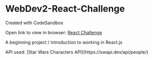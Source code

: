 # WebDev2-React-Challenge
Created with CodeSandbox

Open link to view in browser:
[React Challenge](https://codesandbox.io/s/github/ChelseaBahsler/WebDev2-React-Challenge)

<p>A beginning project / introduction to working in React.js</p>
<p>API used: [Star Wars Characters API](https://swapi.dev/api/people/)</p>
